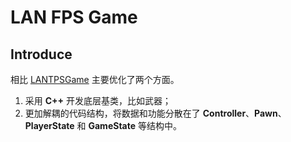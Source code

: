# LAN FPS Game

## Introduce

相比 [LANTPSGame](https://github.com/zong4/LANTPSGame) 主要优化了两个方面。

1. 采用 **C++** 开发底层基类，比如武器；
2. 更加解耦的代码结构，将数据和功能分散在了 **Controller**、**Pawn**、**PlayerState** 和 **GameState** 等结构中。
